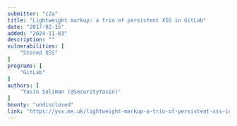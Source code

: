 ```yaml
---
submitter: "c2a"
title: "Lightweight markup: a trio of persistent XSS in GitLab"
date: "2017-02-15"
added: "2024-11-03"
description: ""
vulnerabilities: [
    "Stored XSS"
]
programs: [
    "GitLab"
]
authors: [
    "Yasin Soliman (@SecurityYasin)"
]
bounty: "undisclosed"
link: "https://ysx.me.uk/lightweight-markup-a-trio-of-persistent-xss-in-gitlab/"
---
```




